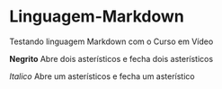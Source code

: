 # Linguagem-Markdown

Testando linguagem Markdown com o Curso em Vídeo

**Negrito**  Abre dois asterísticos e fecha dois asterísticos

*Italico*  Abre um asterísticos e fecha um asterístico

